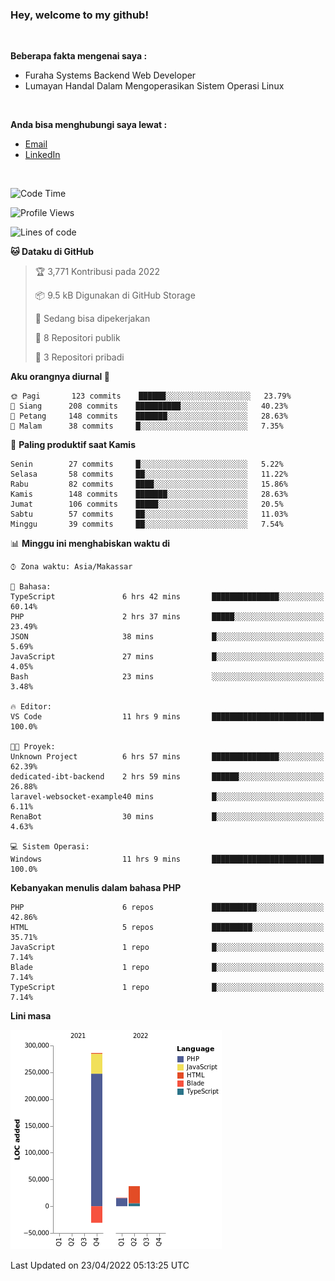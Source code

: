 <h3>Hey, welcome to my github!</h3>

<br>

<p><strong>Beberapa fakta mengenai saya :</strong></p>

<ul>
  <li>Furaha Systems Backend Web Developer</li>
  <li>Lumayan Handal Dalam Mengoperasikan Sistem Operasi Linux</li>
</ul>

<br>

<p><strong>Anda bisa menghubungi saya lewat :</strong></p>

<ul>
  <li><a href="mailto:renaldiapriyanto419@gmail.com">Email</a></li>
  <li><a href="https://www.linkedin.com/in/renaldi-kadang-314314206/">LinkedIn</a></li>
</ul>

<br>

<!--START_SECTION:waka-->
![Code Time](http://img.shields.io/badge/Code%20Time-90%20hrs%2055%20mins-blue)

![Profile Views](http://img.shields.io/badge/Profil%20dilihat-2-blue)

![Lines of code](https://img.shields.io/badge/Sejak%20Hello%20World%20aku%20telah%20menulis-308%20Thousand%20baris%20kode-blue)

**🐱 Dataku di GitHub** 

> 🏆 3,771 Kontribusi pada 2022
 > 
> 📦 9.5 kB Digunakan di GitHub Storage 
 > 
> 💼 Sedang bisa dipekerjakan
 > 
> 📜 8 Repositori publik 
 > 
> 🔑 3 Repositori pribadi  
 > 
**Aku orangnya diurnal 🐤** 

```text
🌞 Pagi       123 commits    ██████░░░░░░░░░░░░░░░░░░░   23.79% 
🌆 Siang      208 commits    ██████████░░░░░░░░░░░░░░░   40.23% 
🌃 Petang     148 commits    ███████░░░░░░░░░░░░░░░░░░   28.63% 
🌙 Malam      38 commits     █░░░░░░░░░░░░░░░░░░░░░░░░   7.35%

```
📅 **Paling produktif saat Kamis** 

```text
Senin        27 commits     █░░░░░░░░░░░░░░░░░░░░░░░░   5.22% 
Selasa       58 commits     ██░░░░░░░░░░░░░░░░░░░░░░░   11.22% 
Rabu         82 commits     ████░░░░░░░░░░░░░░░░░░░░░   15.86% 
Kamis        148 commits    ███████░░░░░░░░░░░░░░░░░░   28.63% 
Jumat        106 commits    █████░░░░░░░░░░░░░░░░░░░░   20.5% 
Sabtu        57 commits     ██░░░░░░░░░░░░░░░░░░░░░░░   11.03% 
Minggu       39 commits     ██░░░░░░░░░░░░░░░░░░░░░░░   7.54%

```


📊 **Minggu ini menghabiskan waktu di** 

```text
⌚︎ Zona waktu: Asia/Makassar

💬 Bahasa: 
TypeScript               6 hrs 42 mins       ███████████████░░░░░░░░░░   60.14% 
PHP                      2 hrs 37 mins       █████░░░░░░░░░░░░░░░░░░░░   23.49% 
JSON                     38 mins             █░░░░░░░░░░░░░░░░░░░░░░░░   5.69% 
JavaScript               27 mins             █░░░░░░░░░░░░░░░░░░░░░░░░   4.05% 
Bash                     23 mins             ░░░░░░░░░░░░░░░░░░░░░░░░░   3.48%

🔥 Editor: 
VS Code                  11 hrs 9 mins       █████████████████████████   100.0%

🐱‍💻 Proyek: 
Unknown Project          6 hrs 57 mins       ███████████████░░░░░░░░░░   62.39% 
dedicated-ibt-backend    2 hrs 59 mins       ██████░░░░░░░░░░░░░░░░░░░   26.88% 
laravel-websocket-example40 mins             █░░░░░░░░░░░░░░░░░░░░░░░░   6.11% 
RenaBot                  30 mins             █░░░░░░░░░░░░░░░░░░░░░░░░   4.63%

💻 Sistem Operasi: 
Windows                  11 hrs 9 mins       █████████████████████████   100.0%

```

**Kebanyakan menulis dalam bahasa PHP** 

```text
PHP                      6 repos             ██████████░░░░░░░░░░░░░░░   42.86% 
HTML                     5 repos             █████████░░░░░░░░░░░░░░░░   35.71% 
JavaScript               1 repo              █░░░░░░░░░░░░░░░░░░░░░░░░   7.14% 
Blade                    1 repo              █░░░░░░░░░░░░░░░░░░░░░░░░   7.14% 
TypeScript               1 repo              █░░░░░░░░░░░░░░░░░░░░░░░░   7.14%

```


**Lini masa**

![Chart not found](https://raw.githubusercontent.com/Sylent-Sys/Sylent-Sys/main/charts/bar_graph.png) 


 Last Updated on 23/04/2022 05:13:25 UTC
<!--END_SECTION:waka-->
